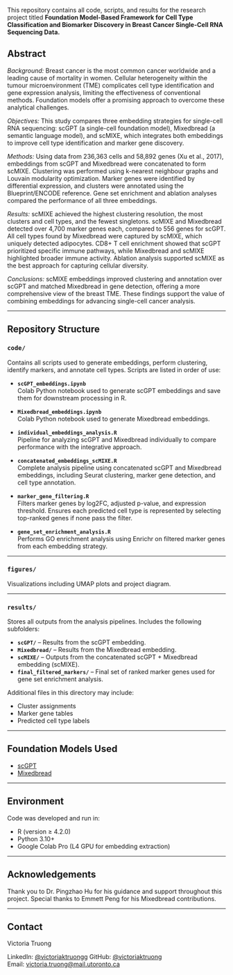 This repository contains all code, scripts, and results for the research project titled **Foundation Model-Based Framework for Cell Type Classification and Biomarker Discovery in Breast Cancer Single-Cell RNA Sequencing Data.**  

## Abstract  
_Background:_ Breast cancer is the most common cancer worldwide and a leading cause of mortality in women. Cellular heterogeneity within the tumour microenvironment (TME) complicates cell type identification and gene expression analysis, limiting the effectiveness of conventional methods. Foundation models offer a promising approach to overcome these analytical challenges.

_Objectives:_ This study compares three embedding strategies for single-cell RNA sequencing: scGPT (a single-cell foundation model), Mixedbread (a semantic language model), and scMIXE, which integrates both embeddings to improve cell type identification and marker gene discovery.

_Methods:_ Using data from 236,363 cells and 58,892 genes (Xu et al., 2017), embeddings from scGPT and Mixedbread were concatenated to form scMIXE. Clustering was performed using k-nearest neighbour graphs and Louvain modularity optimization. Marker genes were identified by differential expression, and clusters were annotated using the Blueprint/ENCODE reference. Gene set enrichment and ablation analyses compared the performance of all three embeddings.

_Results:_ scMIXE achieved the highest clustering resolution, the most clusters and cell types, and the fewest singletons. scMIXE and Mixedbread detected over 4,700 marker genes each, compared to 556 genes for scGPT. All cell types found by Mixedbread were captured by scMIXE, which uniquely detected adipocytes. CD8+ T cell enrichment showed that scGPT prioritized specific immune pathways, while Mixedbread and scMIXE highlighted broader immune activity. Ablation analysis supported scMIXE as the best approach for capturing cellular diversity.

_Conclusions:_ scMIXE embeddings improved clustering and annotation over scGPT and matched Mixedbread in gene detection, offering a more comprehensive view of the breast TME. These findings support the value of combining embeddings for advancing single-cell cancer analysis.

---

## Repository Structure

### `code/`  
Contains all scripts used to generate embeddings, perform clustering, identify markers, and annotate cell types. Scripts are listed in order of use:

- **`scGPT_embeddings.ipynb`**  
  Colab Python notebook used to generate scGPT embeddings and save them for downstream processing in R. 

- **`Mixedbread_embeddings.ipynb`**  
  Colab Python notebook used to generate Mixedbread embeddings.

- **`individual_embeddings_analysis.R`**  
   Pipeline for analyzing scGPT and Mixedbread individually to compare performance with the integrative approach.

- **`concatenated_embeddings_scMIXE.R`**  
  Complete analysis pipeline using concatenated scGPT and Mixedbread embeddings, including Seurat clustering, marker gene detection, and cell type annotation.

- **`marker_gene_filtering.R`**  
  Filters marker genes by log2FC, adjusted p-value, and expression threshold. Ensures each predicted cell type is represented by selecting top-ranked genes if none pass the filter.

- **`gene_set_enrichment_analysis.R`**  
  Performs GO enrichment analysis using Enrichr on filtered marker genes from each embedding strategy.

---

### `figures/`  
Visualizations including UMAP plots and project diagram.

---

### `results/`  
Stores all outputs from the analysis pipelines. Includes the following subfolders:

- **`scGPT/`** – Results from the scGPT embedding.
- **`Mixedbread/`** – Results from the Mixedbread embedding.
- **`scMIXE/`** – Outputs from the concatenated scGPT + Mixedbread embedding (scMIXE).
- **`final_filtered_markers/`** – Final set of ranked marker genes used for gene set enrichment analysis.

Additional files in this directory may include:
- Cluster assignments
- Marker gene tables 
- Predicted cell type labels

---

## Foundation Models Used
- [scGPT](https://github.com/bowang-lab/scGPT)
- [Mixedbread](https://huggingface.co/mxbai)

---

## Environment  
Code was developed and run in:
- R (version ≥ 4.2.0)
- Python 3.10+
- Google Colab Pro (L4 GPU for embedding extraction)

--- 

## Acknowledgements
Thank you to Dr. Pingzhao Hu for his guidance and support throughout this project. 
Special thanks to Emmett Peng for his Mixedbread contributions.

---

## Contact  
Victoria Truong 

LinkedIn: [@victoriaktruongg](https://www.linkedin.com/in/victoriaktruongg/)
GitHub: [@victoriaktruong](https://github.com/victoriaktruong)  
Email: victoria.truong@mail.utoronto.ca

